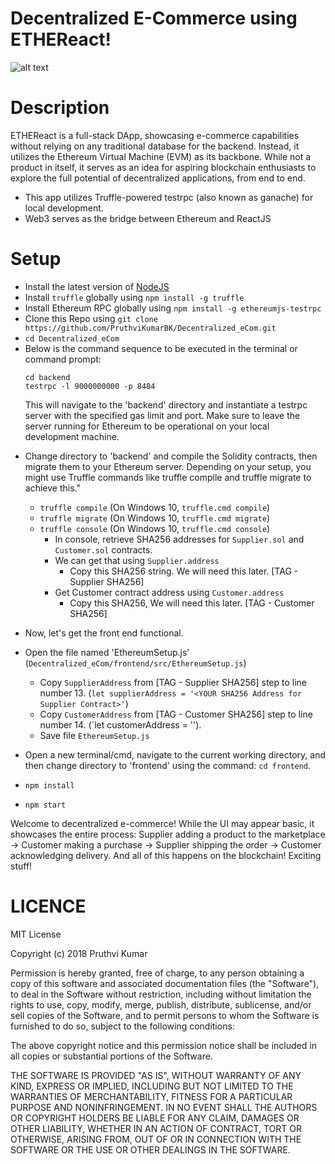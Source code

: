 # Decentralized E-Commerce using ETHEReact!

![alt text](https://github.com/PruthviKumarBK/Decentralized_eCom/blob/master/ETHEReact.png)

# Description
ETHEReact is a full-stack DApp, showcasing e-commerce capabilities without relying on any traditional database for the backend. Instead, it utilizes the Ethereum Virtual Machine (EVM) as its backbone. While not a product in itself, it serves as an idea for aspiring blockchain enthusiasts to explore the full potential of decentralized applications, from end to end.

- This app utilizes Truffle-powered testrpc (also known as ganache) for local development. 
- Web3 serves as the bridge between Ethereum and ReactJS

# Setup
- Install the latest version of [NodeJS](https://nodejs.org/en/)
- Install `truffle` globally using `npm install -g truffle` 
- Install Ethereum RPC globally using `npm install -g ethereumjs-testrpc` 
- Clone this Repo using `git clone https://github.com/PruthviKumarBK/Decentralized_eCom.git` 
- `cd Decentralized_eCom` 
- Below is the command sequence to be executed in the terminal or command prompt:
  ```
  cd backend
  testrpc -l 9000000000 -p 8484
  ```
  This will navigate to the 'backend' directory and instantiate a testrpc server with the specified gas limit and port. Make sure to leave the server running for Ethereum to be operational on your local development machine.

*  Change directory to 'backend' and compile the Solidity contracts, then migrate them to your Ethereum server. Depending on your setup, you might use Truffle commands like truffle compile and truffle migrate to achieve this."
    * `truffle compile` (On Windows 10, `truffle.cmd compile`)
    * `truffle migrate` (On Windows 10, `truffle.cmd migrate`)
    * `truffle console` (On Windows 10, `truffle.cmd console`)
        * In console, retrieve SHA256 addresses for `Supplier.sol` and `Customer.sol` contracts.
        * We can get that using `Supplier.address`
            * Copy this SHA256 string. We will need this later. [TAG - Supplier SHA256]
        * Get Customer contract address using `Customer.address` 
            * Copy this SHA256, We will need this later. [TAG - Customer SHA256]

* Now, let's get the front end functional.
* Open the file named 'EthereumSetup.js' (`Decentralized_eCom/frontend/src/EthereumSetup.js`)
    * Copy `SupplierAddress` from [TAG - Supplier SHA256] step to line number 13. (`let supplierAddress = '<YOUR SHA256 Address for Supplier Contract>'`)
    * Copy `CustomerAddress` from [TAG - Customer SHA256] step to line number 14. (`let customerAddress = '<YOUR SHA256 Address for Customer Contract>').
    * Save file `EthereumSetup.js`
* Open a new terminal/cmd, navigate to the current working directory, and then change directory to 'frontend' using the command: `cd frontend`.
* `npm install`
* `npm start`

Welcome to decentralized e-commerce! While the UI may appear basic, it showcases the entire process: Supplier adding a product to the marketplace -> Customer making a purchase -> Supplier shipping the order -> Customer acknowledging delivery. And all of this happens on the blockchain! Exciting stuff!

# LICENCE
MIT License

Copyright (c) 2018 Pruthvi Kumar

Permission is hereby granted, free of charge, to any person obtaining a copy of this software and associated documentation files (the "Software"), to deal in the Software without restriction, including without limitation the rights to use, copy, modify, merge, publish, distribute, sublicense, and/or sell copies of the Software, and to permit persons to whom the Software is furnished to do so, subject to the following conditions:

The above copyright notice and this permission notice shall be included in all copies or substantial portions of the Software.

THE SOFTWARE IS PROVIDED "AS IS", WITHOUT WARRANTY OF ANY KIND, EXPRESS OR IMPLIED, INCLUDING BUT NOT LIMITED TO THE WARRANTIES OF MERCHANTABILITY, FITNESS FOR A PARTICULAR PURPOSE AND NONINFRINGEMENT. IN NO EVENT SHALL THE AUTHORS OR COPYRIGHT HOLDERS BE LIABLE FOR ANY CLAIM, DAMAGES OR OTHER LIABILITY, WHETHER IN AN ACTION OF CONTRACT, TORT OR OTHERWISE, ARISING FROM,
OUT OF OR IN CONNECTION WITH THE SOFTWARE OR THE USE OR OTHER DEALINGS IN THE SOFTWARE.


































































